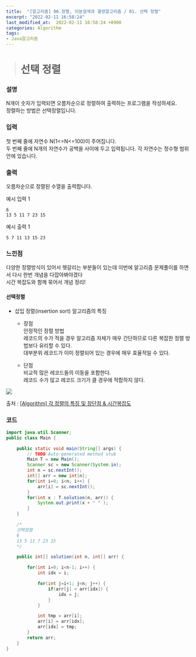 ```yaml
---
title:  "[알고리즘] 06.정렬, 이분검색과 결정알고리즘 / 01. 선택 정렬"
excerpt: "2022-02-11 16:58:24"
last_modified_at:  2022-02-11 16:58:24 +0900
categories: Algorithm
tags:
- Java알고리즘
---
```


># 선택 정렬  

### 설명  

N개이 숫자가 입력되면 오름차순으로 정렬하여 출력하는 프로그램을 작성하세요.  
정렬하는 방법은 선택정렬입니다.   


### 입력  

첫 번째 줄에 자연수 N(1<=N<=100)이 주어집니다.  
두 번째 줄에 N개의 자연수가 공백을 사이에 두고 입력됩니다. 각 자연수는 정수형 범위 안에 있습니다.   


### 출력  

오름차순으로 정렬된 수열을 출력합니다.   


예시 입력 1   
```
6
13 5 11 7 23 15
```
예시 출력 1  
```
5 7 11 13 15 23
```

### 느낀점  

다양한 정렬방식이 있어서 헷갈리는 부분들이 있는데 이번에 알고리즘 문제풀이를 하면서 다시 한번 개념을 다잡아봐야겠다  
시간 복잡도와 함께 묶어서 개념 정리!  

#### 선택정렬  

- 삽입 정렬(insertion sort) 알고리즘의 특징  
	- 장점  
	안정적인 정렬 방법  
	레코드의 수가 적을 경우 알고리즘 자체가 매우 간단하므로 다른 복잡한 정렬 방법보다 유리할 수 있다.  
	대부분위 레코드가 이미 정렬되어 있는 경우에 매우 효율적일 수 있다.  

	- 단점  
	비교적 많은 레코드들의 이동을 포함한다.  
	레코드 수가 많고 레코드 크기가 클 경우에 적합하지 않다.  


![](https://media.vlpt.us/images/jaeyunn_15/post/ff10da68-72c8-465e-9da8-9260b26db9a9/%E1%84%89%E1%85%B3%E1%84%8F%E1%85%B3%E1%84%85%E1%85%B5%E1%86%AB%E1%84%89%E1%85%A3%E1%86%BA%202021-03-07%20%E1%84%8B%E1%85%A9%E1%84%92%E1%85%AE%2011.32.57.png)

출처 : [[Algorithm] 각 정렬의 특징 및 장단점 & 시간복잡도](https://coding-factory.tistory.com/615?category=794828)  


### 코드  

```java
import java.util.Scanner;
public class Main {

	public static void main(String[] args) {
		// TODO Auto-generated method stub
		Main T = new Main();
		Scanner sc = new Scanner(System.in);
		int n = sc.nextInt();
		int[] arr = new int[n];
		for(int i=0; i<n; i++) {
			arr[i] = sc.nextInt();
		}
		for(int x : T.solution(n, arr)) {
			System.out.print(x + " " );
		}
	}

	/*
	선택정렬
	6
	13 5 11 7 23 15
	*/

	public int[] solution(int n, int[] arr) {

		for(int i=0; i<n-1; i++) {
			int idx = i;

			for(int j=i+1; j<n; j++) {
				if(arr[j] < arr[idx]) {
					idx = j;
				}
			}

			int tmp = arr[i];
			arr[i] = arr[idx];
			arr[idx] = tmp;
		}
		return arr;
	}
}
```
